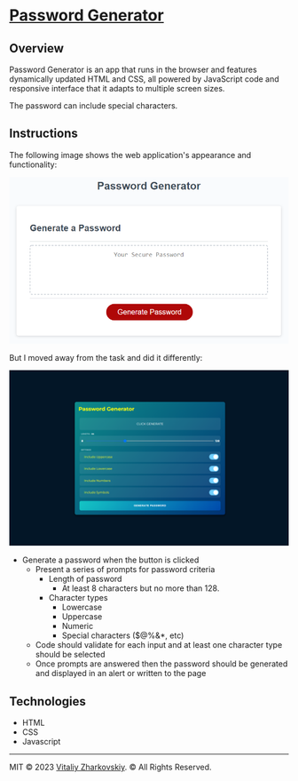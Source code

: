 # <a href="https://vitaliyzhark.github.io/Password-Generator/">Password Generator</a>

## Overview
 
Password Generator is an app that runs in the browser and features dynamically updated HTML and CSS, all powered by JavaScript code and responsive interface that it adapts to multiple screen sizes.

The password can include special characters.

## Instructions

The following image shows the web application's appearance and functionality: 

![password generator demo](./assets/05-javascript-challenge-demo.png)

But I moved away from the task and did it differently:

![password generator demo](./assets/passwordgenerator.png)


* Generate a password when the button is clicked
  * Present a series of prompts for password criteria
    * Length of password
      * At least 8 characters but no more than 128.
    * Character types
      * Lowercase
      * Uppercase
      * Numeric
      * Special characters ($@%&*, etc)
  * Code should validate for each input and at least one character type should be selected
  * Once prompts are answered then the password should be generated and displayed in an alert or written to the page

## Technologies
<ul>
  <li>HTML</li>
  <li>CSS</li>
  <li>Javascript</li>
</ul>

---

 MIT &copy; 2023 <a href="https://github.com/VitaliyZhark/">Vitaliy Zharkovskiy</a>. © All Rights Reserved.
